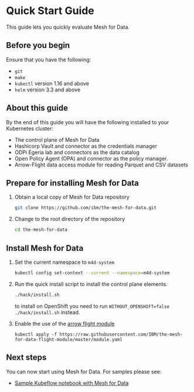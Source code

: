# Quick Start Guide

This guide lets you quickly evaluate Mesh for Data. 

## Before you begin

Ensure that you have the following:

- `git`
- `make`
- `kubectl` version 1.16 and above
- `helm` version 3.3 and above

## About this guide

By the end of this guide you will have the following installed to your Kubernetes cluster:

- The control plane of Mesh for Data
- Hashicorp Vault and connector as the credentials manager 
- ODPi Egeria lab and connectors as the data catalog
- Open Policy Agent (OPA) and connector as the policy manager.
- Arrow-Flight data access module for reading Parquet and CSV datasets

## Prepare for installing Mesh for Data

1.  Obtain a local copy of Mesh for Data repository
    ```bash
    git clone https://github.com/ibm/the-mesh-for-data.git
    ```
1.  Change to the root directory of the repository
    ```bash
    cd the-mesh-for-data
    ```

## Install Mesh for Data

1. Set the current namespace to `m4d-system`

    ```bash
    kubectl config set-context --current --namespace=m4d-system
    ```

1. Run the quick install script to install the control plane elements.

    ```bash
    ./hack/install.sh
    ```

    to install on OpenShift you need to run ```WITHOUT_OPENSHIFT=false ./hack/install.sh``` instead.

1. Enable the use of the [arrow flight module](https://github.com/ibm/the-mesh-for-data-flight-module)

    ```
    kubectl apply -f https://raw.githubusercontent.com/IBM/the-mesh-for-data-flight-module/master/module.yaml
    ```

## Next steps

You can now start using Mesh for Data. For samples please see:

- [Sample Kubeflow notebook with Mesh for Data](../samples/notebook.md)
